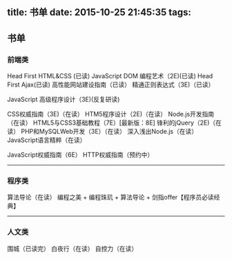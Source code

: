 title: 书单
date: 2015-10-25 21:45:35
tags:
---
## 书单

### 前端类
Head First HTML&CSS (已读)
JavaScript DOM 编程艺术（2E)(已读)
Head First Ajax(已读)
高性能网站建设指南（已读）
精通正则表达式（3E)（已读）

JavaScript 高级程序设计（3E)(反复研读)

CSS权威指南（3E)（在读）
HTM5程序设计（2E)（在读）
Node.js开发指南（在读）
HTML5与CSS3基础教程（7E）[最新版：8E]
锋利的jQuery（2E)（在读）
PHP和MySQLWeb开发（3E）（在读）
深入浅出Node.js（在读）
JavaScript语言精粹（在读）

JavaScript权威指南（6E）
HTTP权威指南（预约中）

***
### 程序类
算法导论（在读）
编程之美 + 编程珠玑 + 算法导论 + 剑指offer【程序员必读经典】


***

### 人文类
围城（已读完）
白夜行（在读）
自控力（在读）

